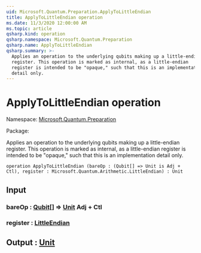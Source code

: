 ```yaml
---
uid: Microsoft.Quantum.Preparation.ApplyToLittleEndian
title: ApplyToLittleEndian operation
ms.date: 11/3/2020 12:00:00 AM
ms.topic: article
qsharp.kind: operation
qsharp.namespace: Microsoft.Quantum.Preparation
qsharp.name: ApplyToLittleEndian
qsharp.summary: >-
  Applies an operation to the underlying qubits making up a little-endian
  register. This operation is marked as internal, as a little-endian
  register is intended to be "opaque," such that this is an implementation
  detail only.
---
```


# ApplyToLittleEndian operation

Namespace: [Microsoft.Quantum.Preparation](xref:Microsoft.Quantum.Preparation)

Package: [](https://nuget.org/packages/)


Applies an operation to the underlying qubits making up a little-endianregister. This operation is marked as internal, as a little-endianregister is intended to be "opaque," such that this is an implementationdetail only.

```qsharp
operation ApplyToLittleEndian (bareOp : (Qubit[] => Unit is Adj + Ctl), register : Microsoft.Quantum.Arithmetic.LittleEndian) : Unit
```


## Input

### bareOp : [Qubit](xref:microsoft.quantum.lang-ref.qubit)[] => [Unit](xref:microsoft.quantum.lang-ref.unit) Adj + Ctl




### register : [LittleEndian](xref:Microsoft.Quantum.Arithmetic.LittleEndian)





## Output : [Unit](xref:microsoft.quantum.lang-ref.unit)

